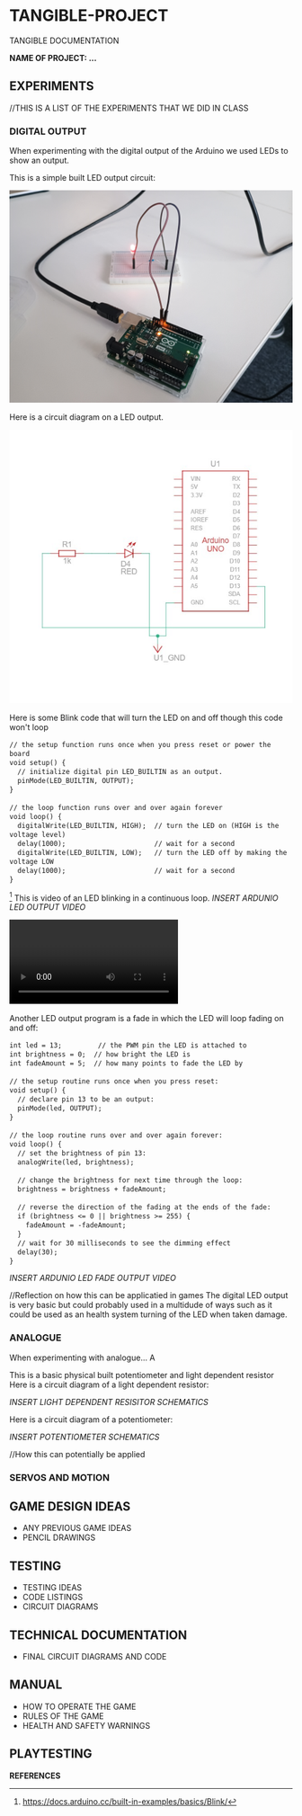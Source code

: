 # TANGIBLE-PROJECT
TANGIBLE DOCUMENTATION 

**NAME OF PROJECT: ...**

## **EXPERIMENTS**

//THIS IS A LIST OF THE EXPERIMENTS THAT WE DID IN CLASS

### **DIGITAL OUTPUT**

When experimenting with the digital output of the Arduino we used LEDs to show an output.

This is a simple built LED output circuit:

![Physical LED circuit](https://github.com/CaNi31/TANGIBLE-PROJECT/blob/main/Pictures/IMG_20250220_125427151.jpg)

Here is a circuit diagram on a LED output.

![LED Schematics Diagram](https://github.com/CaNi31/TANGIBLE-PROJECT/blob/main/Pictures/LED_SCHEMATICS.jpg)

Here is some Blink code that will turn the LED on and off though this code won't loop

```
// the setup function runs once when you press reset or power the board
void setup() {
  // initialize digital pin LED_BUILTIN as an output.
  pinMode(LED_BUILTIN, OUTPUT);
}

// the loop function runs over and over again forever
void loop() {
  digitalWrite(LED_BUILTIN, HIGH);  // turn the LED on (HIGH is the voltage level)
  delay(1000);                      // wait for a second
  digitalWrite(LED_BUILTIN, LOW);   // turn the LED off by making the voltage LOW
  delay(1000);                      // wait for a second
}
```
[^1]
This is video of an LED blinking in a continuous loop.
*INSERT ARDUNIO LED OUTPUT VIDEO*

![Video of an LED blinking on a reapeted loop](https://github.com/CaNi31/TANGIBLE-PROJECT/blob/main/Videos/VID_20250220_125439799.mp4)

Another LED output program is a fade in which the LED will loop fading on and off:

```
int led = 13;         // the PWM pin the LED is attached to
int brightness = 0;  // how bright the LED is
int fadeAmount = 5;  // how many points to fade the LED by

// the setup routine runs once when you press reset:
void setup() {
  // declare pin 13 to be an output:
  pinMode(led, OUTPUT);
}

// the loop routine runs over and over again forever:
void loop() {
  // set the brightness of pin 13:
  analogWrite(led, brightness);

  // change the brightness for next time through the loop:
  brightness = brightness + fadeAmount;

  // reverse the direction of the fading at the ends of the fade:
  if (brightness <= 0 || brightness >= 255) {
    fadeAmount = -fadeAmount;
  }
  // wait for 30 milliseconds to see the dimming effect
  delay(30);
}
```

*INSERT ARDUNIO LED FADE OUTPUT VIDEO*

//Reflection on how this can be applicatied in games
The digital LED output is very basic but could probably used in a multidude of ways such as it could be used as an health system turning of the LED when taken damage.

### **ANALOGUE**

When experimenting with analogue... A 

This is a basic physical built potentiometer and light dependent resistor
Here is a circuit diagram of a light dependent resistor:

*INSERT LIGHT DEPENDENT RESISITOR SCHEMATICS*

Here is a circuit diagram of a potentiometer:

*INSERT POTENTIOMETER SCHEMATICS*

//How this can potentially be applied

### **SERVOS AND MOTION**

## **GAME DESIGN IDEAS**

- ANY PREVIOUS GAME IDEAS
- PENCIL DRAWINGS 

## **TESTING**

- TESTING IDEAS
- CODE LISTINGS
- CIRCUIT DIAGRAMS

## **TECHNICAL DOCUMENTATION**

- FINAL CIRCUIT DIAGRAMS AND CODE 

## **MANUAL**

- HOW TO OPERATE THE GAME
- RULES OF THE GAME
- HEALTH AND SAFETY WARNINGS

## **PLAYTESTING**

**REFERENCES**

[^1]: https://docs.arduino.cc/built-in-examples/basics/Blink/
